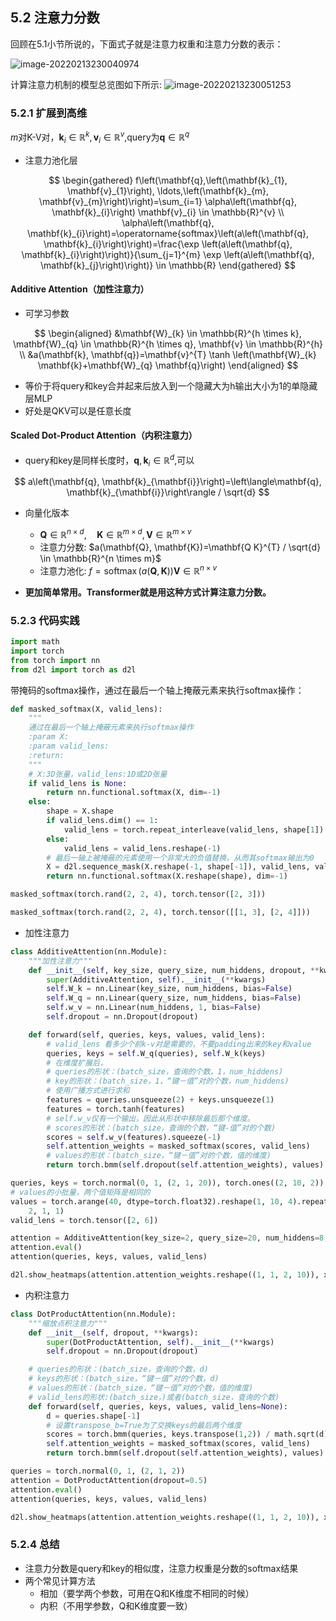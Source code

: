 ## 5.2 注意力分数

回顾在5.1小节所说的，下面式子就是注意力权重和注意力分数的表示：

![image-20220213230040974](https://s2.loli.net/2022/02/13/tfQcwxRT2DdKFa6.png)

计算注意力机制的模型总览图如下所示:
![image-20220213230051253](https://s2.loli.net/2022/02/13/LD8dCYlBZ9jwFvp.png)

### 5.2.1 扩展到高维
$m$对K-V对，$\mathbf{k}_{i} \in \mathbb{R}^{k}, \mathbf{v}_{i} \in \mathbb{R}^{v}$,query为$\mathbf{q} \in \mathbb{R}^{q}$

* 注意力池化层

$$
\begin{gathered}
f\left(\mathbf{q},\left(\mathbf{k}_{1}, \mathbf{v}_{1}\right), \ldots,\left(\mathbf{k}_{m}, \mathbf{v}_{m}\right)\right)=\sum_{i=1} \alpha\left(\mathbf{q}, \mathbf{k}_{i}\right) \mathbf{v}_{i} \in \mathbb{R}^{v} \\
\alpha\left(\mathbf{q}, \mathbf{k}_{i}\right)=\operatorname{softmax}\left(a\left(\mathbf{q}, \mathbf{k}_{i}\right)\right)=\frac{\exp \left(a\left(\mathbf{q}, \mathbf{k}_{i}\right)\right)}{\sum_{j=1}^{m} \exp \left(a\left(\mathbf{q}, \mathbf{k}_{j}\right)\right)} \in \mathbb{R}
\end{gathered}
$$

#### Additive Attention（加性注意力）

* 可学习参数

$$
\begin{aligned}
&\mathbf{W}_{k} \in \mathbb{R}^{h \times k}, \mathbf{W}_{q} \in \mathbb{R}^{h \times q}, \mathbf{v} \in \mathbb{R}^{h} \\
&a(\mathbf{k}, \mathbf{q})=\mathbf{v}^{T} \tanh \left(\mathbf{W}_{k} \mathbf{k}+\mathbf{W}_{q} \mathbf{q}\right)
\end{aligned}
$$

* 等价于将query和key合并起来后放入到一个隐藏大为h输出大小为1的单隐藏层MLP
* 好处是QKV可以是任意长度

#### Scaled Dot-Product Attention（内积注意力）

* query和key是同样长度时，$\mathbf{q}, \mathbf{k}_{i} \in \mathbb{R}^{d}$,可以

$$
a\left(\mathbf{q}, \mathbf{k}_{\mathbf{i}}\right)=\left\langle\mathbf{q}, \mathbf{k}_{\mathbf{i}}\right\rangle / \sqrt{d}
$$

* 向量化版本
  * $\mathbf{Q} \in \mathbb{R}^{n \times d}, \quad \mathbf{K} \in \mathbb{R}^{m \times d}, \mathbf{V} \in \mathbb{R}^{m \times v}$
  * 注意力分数: $a(\mathbf{Q}, \mathbf{K})=\mathbf{Q K}^{T} / \sqrt{d} \in \mathbb{R}^{n \times m}$
  * 注意力池化: $f=\operatorname{softmax}(a(\mathbf{Q}, \mathbf{K})) \mathbf{V} \in \mathbb{R}^{n \times v}$

* **更加简单常用。Transformer就是用这种方式计算注意力分数。**

### 5.2.3 代码实践

```python
import math
import torch
from torch import nn
from d2l import torch as d2l
```

带掩码的softmax操作，通过在最后一个轴上掩蔽元素来执行softmax操作：

```python
def masked_softmax(X, valid_lens):
    """
    通过在最后一个轴上掩蔽元素来执行softmax操作
    :param X:
    :param valid_lens:
    :return:
    """
    # X:3D张量，valid_lens:1D或2D张量
    if valid_lens is None:
        return nn.functional.softmax(X, dim=-1)
    else:
        shape = X.shape
        if valid_lens.dim() == 1:
            valid_lens = torch.repeat_interleave(valid_lens, shape[1])
        else:
            valid_lens = valid_lens.reshape(-1)
        # 最后一轴上被掩蔽的元素使用一个非常大的负值替换，从而其softmax输出为0
        X = d2l.sequence_mask(X.reshape(-1, shape[-1]), valid_lens, value=-1e6)  # 给一个很小的值
        return nn.functional.softmax(X.reshape(shape), dim=-1)

masked_softmax(torch.rand(2, 2, 4), torch.tensor([2, 3]))
```

```python
masked_softmax(torch.rand(2, 2, 4), torch.tensor([[1, 3], [2, 4]]))
```

* 加性注意力

```python
class AdditiveAttention(nn.Module):
    """加性注意力"""
    def __init__(self, key_size, query_size, num_hiddens, dropout, **kwargs):
        super(AdditiveAttention, self).__init__(**kwargs)
        self.W_k = nn.Linear(key_size, num_hiddens, bias=False)
        self.W_q = nn.Linear(query_size, num_hiddens, bias=False)
        self.w_v = nn.Linear(num_hiddens, 1, bias=False)
        self.dropout = nn.Dropout(dropout)

    def forward(self, queries, keys, values, valid_lens):
        # valid_lens 看多少个前k-v对是需要的，不要padding出来的key和value
        queries, keys = self.W_q(queries), self.W_k(keys)
        # 在维度扩展后，
        # queries的形状：(batch_size，查询的个数，1，num_hiddens)
        # key的形状：(batch_size，1，“键－值”对的个数，num_hiddens)
        # 使用广播方式进行求和
        features = queries.unsqueeze(2) + keys.unsqueeze(1)
        features = torch.tanh(features)
        # self.w_v仅有一个输出，因此从形状中移除最后那个维度。
        # scores的形状：(batch_size，查询的个数，“键-值”对的个数)
        scores = self.w_v(features).squeeze(-1)
        self.attention_weights = masked_softmax(scores, valid_lens)
        # values的形状：(batch_size，“键－值”对的个数，值的维度)
        return torch.bmm(self.dropout(self.attention_weights), values)
```

```python
queries, keys = torch.normal(0, 1, (2, 1, 20)), torch.ones((2, 10, 2))
# values的小批量，两个值矩阵是相同的
values = torch.arange(40, dtype=torch.float32).reshape(1, 10, 4).repeat(
    2, 1, 1)
valid_lens = torch.tensor([2, 6])

attention = AdditiveAttention(key_size=2, query_size=20, num_hiddens=8, dropout=0.1)
attention.eval()
attention(queries, keys, values, valid_lens)
```

```python
d2l.show_heatmaps(attention.attention_weights.reshape((1, 1, 2, 10)), xlabel='Keys', ylabel='Queries')
```

* 内积注意力

```python
class DotProductAttention(nn.Module):
    """缩放点积注意力"""
    def __init__(self, dropout, **kwargs):
        super(DotProductAttention, self).__init__(**kwargs)
        self.dropout = nn.Dropout(dropout)

    # queries的形状：(batch_size，查询的个数，d)
    # keys的形状：(batch_size，“键－值”对的个数，d)
    # values的形状：(batch_size，“键－值”对的个数，值的维度)
    # valid_lens的形状:(batch_size，)或者(batch_size，查询的个数)
    def forward(self, queries, keys, values, valid_lens=None):
        d = queries.shape[-1]
        # 设置transpose_b=True为了交换keys的最后两个维度
        scores = torch.bmm(queries, keys.transpose(1,2)) / math.sqrt(d)
        self.attention_weights = masked_softmax(scores, valid_lens)
        return torch.bmm(self.dropout(self.attention_weights), values)
```

```python
queries = torch.normal(0, 1, (2, 1, 2))
attention = DotProductAttention(dropout=0.5)
attention.eval()
attention(queries, keys, values, valid_lens)
```

```python
d2l.show_heatmaps(attention.attention_weights.reshape((1, 1, 2, 10)), xlabel='Keys', ylabel='Queries')
```

### 5.2.4 总结

*  注意力分数是query和key的相似度，注意力权重是分数的softmax结果
*  两个常见计算方法
   * 相加（要学两个参数，可用在Q和K维度不相同的时候）
   * 内积（不用学参数，Q和K维度要一致）
